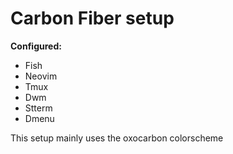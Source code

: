 # Carbon Fiber setup
**Configured:**
* Fish
* Neovim
* Tmux
* Dwm
* Stterm
* Dmenu

This setup mainly uses the oxocarbon colorscheme
